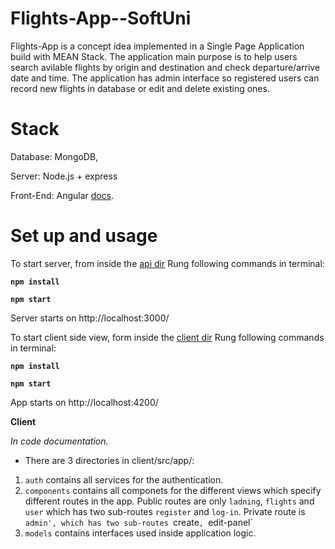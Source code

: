 # Flights-App--SoftUni

Flights-App is a concept idea implemented in a Single Page Application build with MEAN Stack.
The application main purpose is to help users search avilable flights by origin and destination and check departure/arrive date and time.
The application has admin interface so registered users can record new flights in database or edit and delete existing ones.

# Stack

Database: MongoDB,

Server: Node.js + express

Front-End: Angular [docs](https://angular.io/docs).


# Set up and usage

To start server, from inside the [api dir](https://github.com/MartinPetrakiev/Flights-App--SoftUni/tree/master/server)
Rung following commands in terminal:

**`
npm install
`**

**`
npm start
`**

Server starts on http://localhost:3000/


To start client side view, form inside the [client dir](https://github.com/MartinPetrakiev/Flights-App--SoftUni/tree/master/client)
Rung following commands in terminal:

**`
npm install
`**

**`
npm start
`**

App starts on http://localhost:4200/

**Client**

*In code documentation.*
- There are 3 directories in client/src/app/:
1. `auth` contains all services for the authentication.
2. `components` contains all componets for the different views which specify different routes in the app. 
    Public routes are only `ladning`, `flights` and `user` which has two sub-routes `register` and `log-in`.
    Private route is `admin', which has two sub-routes `create`, `edit-panel`
3. `models` contains interfaces used inside application logic.
 
